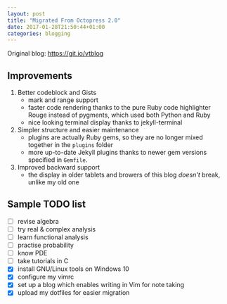 ```yaml
---
layout: post
title: "Migrated From Octopress 2.0"
date: 2017-01-28T21:50:44+01:00
categories: blogging
---
```


Original blog: <https://git.io/vtblog>

Improvements
---

1. Better codeblock and Gists
    - mark and range support
    - faster code rendering thanks to the pure Ruby code highlighter
        Rouge instead of pygments, which used both Python and Ruby
    - nice looking terminal display thanks to jekyll-terminal
2. Simpler structure and easier maintenance
    - plugins are actually Ruby gems, so they are no longer mixed
        together in the `plugins` folder
    - more up-to-date Jekyll plugins thanks to newer gem versions
        specified in `Gemfile`.
3. Improved backward support
    - the display in older tablets and browers of this blog *doesn't*
        break, unlike my old one

Sample TODO list
---

- [ ] revise algebra
- [ ] try real & complex analysis
- [ ] learn functional analysis
- [ ] practise probability
- [ ] know PDE
- [ ] take tutorials in C
- [X] install GNU/Linux tools on Windows 10
- [X] configure my vimrc
- [X] set up a blog which enables writing in Vim for note taking
- [X] upload my dotfiles for easier migration
